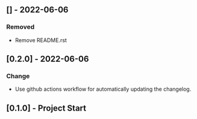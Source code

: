 ## [] - 2022-06-06
### Removed
-  Remove README.rst

## [0.2.0] - 2022-06-06
### Change
-  Use github actions workflow for automatically updating the changelog.

## [0.1.0] - Project Start
